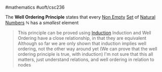 #mathematics 
#uoft/csc236 

The **Well Ordering Principle** states that every [Non Empty](Non%20Empty.md) [Set](../../../Mathematics/MAT223%20Notes/Set.md) of [Natural Numbers](Natural%20Numbers) $\mathbb{N}$ has a *smallest* element

> This principle can be proved using [Induction](Induction.md)
> Induction and Well Ordering have a close relationship, in that they are equivalent 
> 	Although so far we are only shown that induction implies well ordering, not the other way around yet
> 	(We can prove that the well ordering principle is true, with induction)
> I'm not sure that this all matters, just understand relations, and well ordering in relation to nodes
